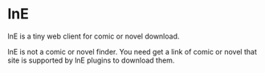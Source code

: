 lnE
===

lnE is a tiny web client for comic or novel download.

lnE is not a comic or novel finder. 
You need get a link of comic or novel that site is supported by lnE plugins to download them.
